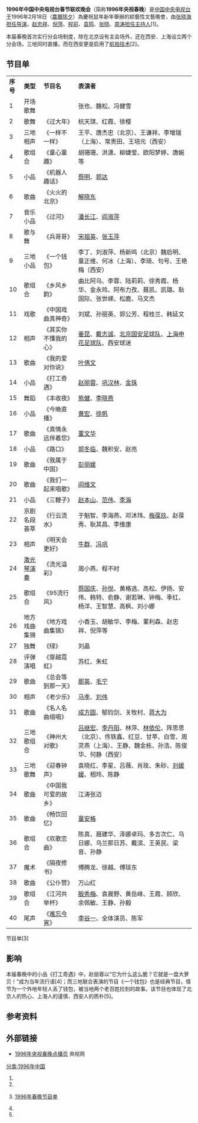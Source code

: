 **1996年中国中央电视台春节联欢晚会**（简称**1996年央视春晚**）是[中国中央电视台于](../Page/中国中央电视台.md "wikilink")1996年2月18日（[農曆](../Page/農曆.md "wikilink")[除夕](../Page/除夕.md "wikilink")）為慶祝鼠年新年舉辦的綜藝性文藝晚會，由[张晓海担任导演](https://zh.wikipedia.org/wiki/张晓海 "wikilink")，[赵忠祥](../Page/赵忠祥.md "wikilink")、[倪萍](../Page/倪萍.md "wikilink")、[程前](https://zh.wikipedia.org/wiki/程前 "wikilink")、[袁鸣](https://zh.wikipedia.org/wiki/袁鸣 "wikilink")、[张晓](https://zh.wikipedia.org/wiki/张晓_\(播音员\) "wikilink")、[周涛担任主持人](../Page/周涛.md "wikilink")\[1\]。

本届春晚首次实行分会场制度，除在北京设有主会场外，还在西安、上海设立两个分会场，三地同时直播，而在西安更是启用了[航拍技术](../Page/航拍.md "wikilink")\[2\]。

## 节目单

|        |                                                       |                                                         |                                                                                                                                                                                                                          |
| ------ | ----------------------------------------------------- | ------------------------------------------------------- | ------------------------------------------------------------------------------------------------------------------------------------------------------------------------------------------------------------------------ |
| **序号** | **类型**                                                | **节目名**                                                 | **表演者**                                                                                                                                                                                                                  |
| 1      | 开场歌舞                                                  |                                                         | 张也、魏松、冯健雪                                                                                                                                                                                                                |
| 2      | 歌舞                                                    | 《过大年》                                                   | 杭天琪、红霞、徐樱                                                                                                                                                                                                                |
| 3      | 三地相声                                                  | 《一样不一样》                                                 | 王平、唐杰忠（北京）、王谦祥、李增瑞（上海）、常贵田、王培元（西安）                                                                                                                                                                                       |
| 4      | 歌组合                                                   | 《童心童趣》                                                  | 胡珊珊、洪潇、柳婕莹、欧阳梦婷、唐婉等                                                                                                                                                                                                      |
| 5      | 小品                                                    | 《机器人趣话》                                                 | [蔡明](../Page/蔡明.md "wikilink")、[郭达](../Page/郭达.md "wikilink")                                                                                                                                                            |
| 6      | 歌曲                                                    | 《火火的北京》                                                 | [解晓东](../Page/解晓东.md "wikilink")                                                                                                                                                                                         |
| 7      | 音乐小品                                                  | 《过河》                                                    | [潘长江](../Page/潘长江.md "wikilink")、[阎淑萍](https://zh.wikipedia.org/wiki/阎淑萍 "wikilink")                                                                                                                                     |
| 8      | 歌与舞                                                   | 《兵哥哥》                                                   | [宋祖英](../Page/宋祖英.md "wikilink")、[张玉萍](https://zh.wikipedia.org/wiki/张玉萍 "wikilink")                                                                                                                                     |
| 9      | 三地小品                                                  | 《一个钱包》                                                  | 李丁、刘淑萍、杨新鸣（北京）魏启明、童正维、何冰（上海）、李琦、句号、王艳梅（西安）                                                                                                                                                                               |
| 10     | 歌组合                                                   | 《乡风乡韵》                                                  | 曲比阿乌、李蓉、陆莉莉、徐秀霞、杨华、金永玲、阿布力孜、聂凯、凯璐、耿国际、张世嵘、松鹿、马文杰                                                                                                                                                                         |
| 11     | 戏歌                                                    | 《中国戏曲真神奇》                                               | 刘斌、孙丽英、郭公芳、程桂兰、韩延文                                                                                                                                                                                                       |
| 12     | 相声                                                    | 《其实你不懂我的心》                                              | [姜昆](../Page/姜昆.md "wikilink")、[戴志诚](https://zh.wikipedia.org/wiki/戴志诚 "wikilink")、[北京国安足球队](https://zh.wikipedia.org/wiki/北京国安 "wikilink")、[上海申花足球队](https://zh.wikipedia.org/wiki/上海申花 "wikilink")、西安球迷                |
| 13     | 歌曲                                                    | 《我的爱对你说》                                                | [叶倩文](https://zh.wikipedia.org/wiki/叶倩文 "wikilink")                                                                                                                                                                      |
| 14     | 小品                                                    | 《打工奇遇》                                                  | [赵丽蓉](../Page/赵丽蓉.md "wikilink")、[巩汉林](../Page/巩汉林.md "wikilink")、[金珠](https://zh.wikipedia.org/wiki/金珠 "wikilink")                                                                                                      |
| 15     | 舞蹈                                                    | 《丰收夜》                                                   | [熊健](https://zh.wikipedia.org/wiki/熊健 "wikilink")、[李晓燕](https://zh.wikipedia.org/wiki/李晓燕 "wikilink")                                                                                                                    |
| 16     | 小品                                                    | 《今晚直播》                                                  | [黄宏](https://zh.wikipedia.org/wiki/黄宏 "wikilink")、[徐帆](../Page/徐帆.md "wikilink")                                                                                                                                         |
| 17     | 歌曲                                                    | 《真情永远伴着您》                                               | [董文华](../Page/董文华.md "wikilink")                                                                                                                                                                                         |
| 18     | 小品                                                    | 《路口》                                                    | [郭冬临](../Page/郭冬临.md "wikilink")、魏积安、赵亮                                                                                                                                                                                  |
| 19     | 歌曲                                                    | 《我属于中国》                                                 | [彭丽媛](../Page/彭丽媛.md "wikilink")                                                                                                                                                                                         |
| 20     | 歌曲                                                    | 《我们一起来唱歌》                                               | [阎维文](../Page/阎维文.md "wikilink")                                                                                                                                                                                         |
| 21     | 小品                                                    | 《三鞭子》                                                   | [赵本山](../Page/赵本山.md "wikilink")、[范伟](../Page/范伟.md "wikilink")、[李海](https://zh.wikipedia.org/wiki/李海 "wikilink")                                                                                                        |
| 22     | 京剧名段荟萃                                                | 《行云流水》                                                  | 于魁智、李海燕、邓沐玮、[梅葆玖](../Page/梅葆玖.md "wikilink")、赵葆秀、耿其昌、李维康                                                                                                                                                                 |
| 23     | 相声                                                    | 《明天会更好》                                                 | [牛群](../Page/牛群.md "wikilink")、[冯巩](../Page/冯巩.md "wikilink")                                                                                                                                                            |
| 24     | [激光琴演奏](https://zh.wikipedia.org/wiki/激光琴 "wikilink") | 《流光溢彩》                                                  | 周小燕、程不时                                                                                                                                                                                                                  |
| 25     | 歌组合                                                   | 《95流行风》                                                 | [蔡国庆](https://zh.wikipedia.org/wiki/蔡国庆 "wikilink")、[孙悦](https://zh.wikipedia.org/wiki/孙悦 "wikilink")、黄格选、高松、伊扬、安伟、韩特、俞静、谢若琳、钟梅、季红、杨洋、王智慧、高枫、刘小娜                                                                         |
| 26     | 地方戏曲集锦                                                | 《地方戏曲集锦》                                                | 小香玉、胡敏华、李梅、董利森、赵忠祥、倪萍等                                                                                                                                                                                                   |
| 27     | 独舞                                                    | 《绿》                                                     | 刘晶                                                                                                                                                                                                                       |
| 28     | 评弹演唱                                                  | 《穿越霓虹》                                                  | 苏红、朱虹                                                                                                                                                                                                                    |
| 29     | 歌曲                                                    | 《总会等到那一天》                                               | [那英](../Page/那英.md "wikilink")、[毛宁](../Page/毛宁.md "wikilink")                                                                                                                                                            |
| 30     | 相声                                                    | 《老少乐》                                                   | [马季](../Page/马季.md "wikilink")、[刘伟](https://zh.wikipedia.org/wiki/刘伟 "wikilink")                                                                                                                                         |
| 31     | 歌曲                                                    | 《名人名曲组唱》                                                | [成方圆](https://zh.wikipedia.org/wiki/成方圆 "wikilink")、郁钧剑、关牧村、[蒋大为](../Page/蒋大为.md "wikilink")                                                                                                                             |
| 32     | 三地歌组合                                                 | 《神州大对歌》                                                 | [吕继宏](https://zh.wikipedia.org/wiki/吕继宏 "wikilink")、[李丹阳](https://zh.wikipedia.org/wiki/李丹阳_\(歌唱家\) "wikilink")、林萍、[林依伦](https://zh.wikipedia.org/wiki/林依伦 "wikilink")、阵思思（北京）、佟铁鑫、红豆、甘苹、白雪、周灵燕（上海）、王静、魏金栋、孙浩、陈俊华、何静（西安） |
| 33     | 三地歌舞                                                  | 《迎春钟声》                                                  | 袁晓红、李星、吕薇、肖玫、朱砂、[刘媛媛](https://zh.wikipedia.org/wiki/刘媛媛 "wikilink")、相玲、陈静                                                                                                                                                |
| 34     | 歌曲                                                    | 《中国我可爱的故乡》                                              | 江涛张迈                                                                                                                                                                                                                     |
| 35     | 歌曲                                                    | 《畅饮回忆》                                                  | [童安格](../Page/童安格.md "wikilink")                                                                                                                                                                                         |
| 36     | 歌组合                                                   | 《欢歌恋曲》                                                  | 陈真、聂建华、泽娜卓玛、多吉次仁、乌日娜、乌兰那日苏、戴滨、王英民、梁音、孙静                                                                                                                                                                                  |
| 37     | 魔术                                                    | 《隔夜修书》                                                  | 傅腾龙、徐越、傅琰东                                                                                                                                                                                                               |
| 38     | 歌曲                                                    | 《公仆赞》                                                   | 万山红                                                                                                                                                                                                                      |
| 39     | 歌组合                                                   | 《江河共举杯》                                                 | [殷秀梅](https://zh.wikipedia.org/wiki/殷秀梅 "wikilink")、袁晨野、黄岳峰、王霞、顾欣、余佩敏、王静、孙毅                                                                                                                                              |
| 40     | 尾声                                                    | 《[难忘今宵](https://zh.wikipedia.org/wiki/难忘今宵 "wikilink")》 | [李谷一](../Page/李谷一.md "wikilink")、全体演员、陈军                                                                                                                                                                                 |

节目单\[3\]

## 影响

本届春晚中的小品《打工奇遇》中，赵丽蓉以“它为什么这么脆？它就是一盘大萝贝！”成为当年流行语\[4\]；而三地联合表演的节目《一个钱包》也是经典节目，情节为一个外地年轻人丢了钱包，被当地两个老百姓捡到的故事。该节目也体现了北京人的热心、上海人的谨慎、西安人的质朴\[5\]。

## 参考资料

## 外部链接

  - [1996年央视春晚点播页](https://web.archive.org/web/20180222043725/http://ent.cntv.cn/enttv/yijiujiuliunianchunwan/videopage/)
    央视网

[分类:1996年中国](https://zh.wikipedia.org/wiki/分类:1996年中国 "wikilink")

1.
2.

3.  [1996年春晚节目单](http://www.bitauto.com/chunwan/jiemu/206.html)

4.

5.